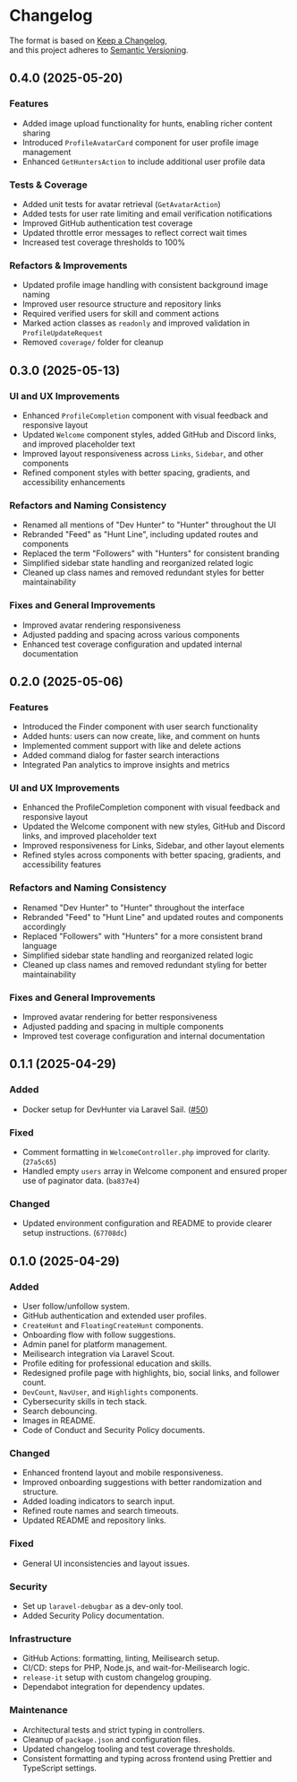# Changelog

The format is based on [Keep a Changelog](https://keepachangelog.com/en/1.0.0/),  
and this project adheres to [Semantic Versioning](https://semver.org/spec/v2.0.0.html).

## 0.4.0 (2025-05-20)

### Features

- Added image upload functionality for hunts, enabling richer content sharing
- Introduced `ProfileAvatarCard` component for user profile image management
- Enhanced `GetHuntersAction` to include additional user profile data

### Tests & Coverage

- Added unit tests for avatar retrieval (`GetAvatarAction`)
- Added tests for user rate limiting and email verification notifications
- Improved GitHub authentication test coverage
- Updated throttle error messages to reflect correct wait times
- Increased test coverage thresholds to 100%

### Refactors & Improvements

- Updated profile image handling with consistent background image naming
- Improved user resource structure and repository links
- Required verified users for skill and comment actions
- Marked action classes as `readonly` and improved validation in `ProfileUpdateRequest`
- Removed `coverage/` folder for cleanup

## 0.3.0 (2025-05-13)

### UI and UX Improvements

- Enhanced `ProfileCompletion` component with visual feedback and responsive layout
- Updated `Welcome` component styles, added GitHub and Discord links, and improved placeholder text
- Improved layout responsiveness across `Links`, `Sidebar`, and other components
- Refined component styles with better spacing, gradients, and accessibility enhancements

### Refactors and Naming Consistency

- Renamed all mentions of "Dev Hunter" to "Hunter" throughout the UI
- Rebranded "Feed" as "Hunt Line", including updated routes and components
- Replaced the term "Followers" with "Hunters" for consistent branding
- Simplified sidebar state handling and reorganized related logic
- Cleaned up class names and removed redundant styles for better maintainability

### Fixes and General Improvements

- Improved avatar rendering responsiveness
- Adjusted padding and spacing across various components
- Enhanced test coverage configuration and updated internal documentation

## 0.2.0 (2025-05-06)

### Features

- Introduced the Finder component with user search functionality
- Added hunts: users can now create, like, and comment on hunts
- Implemented comment support with like and delete actions
- Added command dialog for faster search interactions
- Integrated Pan analytics to improve insights and metrics

### UI and UX Improvements

- Enhanced the ProfileCompletion component with visual feedback and responsive layout
- Updated the Welcome component with new styles, GitHub and Discord links, and improved placeholder text
- Improved responsiveness for Links, Sidebar, and other layout elements
- Refined styles across components with better spacing, gradients, and accessibility features

### Refactors and Naming Consistency

- Renamed "Dev Hunter" to "Hunter" throughout the interface
- Rebranded "Feed" to "Hunt Line" and updated routes and components accordingly
- Replaced "Followers" with "Hunters" for a more consistent brand language
- Simplified sidebar state handling and reorganized related logic
- Cleaned up class names and removed redundant styling for better maintainability

### Fixes and General Improvements

- Improved avatar rendering for better responsiveness
- Adjusted padding and spacing in multiple components
- Improved test coverage configuration and internal documentation

## 0.1.1 (2025-04-29)

### Added

- Docker setup for DevHunter via Laravel Sail. ([#50](https://github.com/akira-io/devhunter/pull/50))

### Fixed

- Comment formatting in `WelcomeController.php` improved for clarity. (`27a5c65`)
- Handled empty `users` array in Welcome component and ensured proper use of paginator data. (`ba837e4`)

### Changed

- Updated environment configuration and README to provide clearer setup instructions. (`67708dc`)

## 0.1.0 (2025-04-29)

### Added

- User follow/unfollow system.
- GitHub authentication and extended user profiles.
- `CreateHunt` and `FloatingCreateHunt` components.
- Onboarding flow with follow suggestions.
- Admin panel for platform management.
- Meilisearch integration via Laravel Scout.
- Profile editing for professional education and skills.
- Redesigned profile page with highlights, bio, social links, and follower count.
- `DevCount`, `NavUser`, and `Highlights` components.
- Cybersecurity skills in tech stack.
- Search debouncing.
- Images in README.
- Code of Conduct and Security Policy documents.

### Changed

- Enhanced frontend layout and mobile responsiveness.
- Improved onboarding suggestions with better randomization and structure.
- Added loading indicators to search input.
- Refined route names and search timeouts.
- Updated README and repository links.

### Fixed

- General UI inconsistencies and layout issues.

### Security

- Set up `laravel-debugbar` as a dev-only tool.
- Added Security Policy documentation.

### Infrastructure

- GitHub Actions: formatting, linting, Meilisearch setup.
- CI/CD: steps for PHP, Node.js, and wait-for-Meilisearch logic.
- `release-it` setup with custom changelog grouping.
- Dependabot integration for dependency updates.

### Maintenance

- Architectural tests and strict typing in controllers.
- Cleanup of `package.json` and configuration files.
- Updated changelog tooling and test coverage thresholds.
- Consistent formatting and typing across frontend using Prettier and TypeScript settings.
